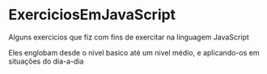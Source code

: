 # ExerciciosEmJavaScript
Alguns exercicios que fiz com fins de exercitar na linguagem JavaScript

Eles englobam desde o nivel basico até um nivel médio, e aplicando-os em situações do dia-a-dia

